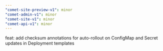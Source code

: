 ```yaml
---
"comet-site-preview-v1": minor
"comet-admin-v1": minor
"comet-site-v1": minor
"comet-api-v1": minor
---
```


feat: add checksum annotations for auto-rollout on ConfigMap and Secret updates in Deployment templates
